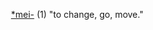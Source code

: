  [*mei-](https://www.etymonline.com/word/*mei-#etymonline_v_52689 "Etymology, meaning and definition of *mei-") (1) "to change, go, move."